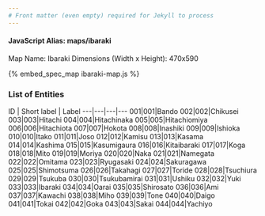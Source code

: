 ```yaml
---
# Front matter (even empty) required for Jekyll to process
---
```


#### JavaScript Alias: maps/ibaraki

Map Name: Ibaraki
Dimensions (Width x Height): 470x590



{% embed_spec_map ibaraki-map.js %}

### List of Entities

ID | Short label | Label
---|---|---|---
001|001|Bando
002|002|Chikusei
003|003|Hitachi
004|004|Hitachinaka
005|005|Hitachiomiya
006|006|Hitachiota
007|007|Hokota
008|008|Inashiki
009|009|Ishioka
010|010|Itako
011|011|Joso
012|012|Kamisu
013|013|Kasama
014|014|Kashima
015|015|Kasumigaura
016|016|Kitaibaraki
017|017|Koga
018|018|Mito
019|019|Moriya
020|020|Naka
021|021|Namegata
022|022|Omitama
023|023|Ryugasaki
024|024|Sakuragawa
025|025|Shimotsuma
026|026|Takahagi
027|027|Toride
028|028|Tsuchiura
029|029|Tsukuba
030|030|Tsukubamirai
031|031|Ushiku
032|032|Yuki
033|033|Ibaraki
034|034|Oarai
035|035|Shirosato
036|036|Ami
037|037|Kawachi
038|038|Miho
039|039|Tone
040|040|Daigo
041|041|Tokai
042|042|Goka
043|043|Sakai
044|044|Yachiyo	